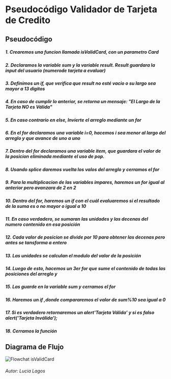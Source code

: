 # __Pseudocódigo Validador de Tarjeta de Credito__

## 	__Pseudocódigo__
##### 1. Crearemos una funcion llamada isValidCard, con un parametro Card
##### 2. Declaramos la variable sum y la variable result. Result guardara la input del usuario (numerode tarjeta a evaluar) 
##### 3. Definimos un if, que verifica que result no esté vacio o su largo sea mayor a 13 digitos
##### 4. En caso de cumplir lo anterior, se retorna un mensaje: "El Largo de la Tarjeta NO es Válida"
##### 5. En caso contrario en else, Invierte el arreglo mediante un for
##### 6. En el for declaramos una variable i=0, hacemos i sea menor al largo del arreglo y que avance de uno a uno
##### 7. Dentro del for declaramos una variable item, que guardara el valor de la posicion eliminada mediante el uso de pop.
##### 8. Usando splice daremos vuelta los valos del arreglo y cerramos el for
##### 9. Para la multiplicacion de las variables impares, haremos un for igual al anterior pero avanzara de 2 en 2
##### 10. Dentro del for, haremos un if con el cuál evaluaremos si el resultado de la suma es o no mayor o igual a 10
##### 11. En caso verdadero,  se sumaran las unidades y las decenas del numero contenido en esa posición
##### 12. Cada valor de posicion se divide por 10 para obtener las decenas pero antes se tansforma a entero
##### 13. Las unidades se calculan el modulo del valor de la posición
##### 14. Luego de esto, hacemos un 3er for que sume el contenido de todas las posiciones del arreglo y 
##### 15. Las guarde en la variable sum y cerramos el for
##### 16. Haremos un if ,donde compararemos el valor de sum%10 sea igual a 0
##### 17. Si es verdadero retornaremos un alert'Tarjeta Válida' y si es falso alert('Tarjeta Inválida');
##### 18. Cerramos la función

## Diagrama de Flujo
![Flowchat isValidCard](http://dummyimage.com/150 "De 150 x 150 píxeles")


###### *Autor: Lucia Lagos*
